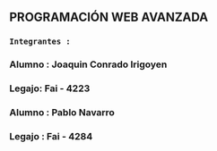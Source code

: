 ## PROGRAMACIÓN WEB AVANZADA

### `Integrantes :`
<h3>Alumno : Joaquin Conrado Irigoyen</h3>
<h3>Legajo: Fai - 4223</h3>

<h3>Alumno : Pablo Navarro </h3>
<h3>Legajo : Fai - 4284</h3>